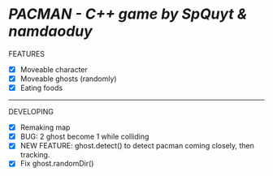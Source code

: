 # _PACMAN - C++ game by SpQuyt & namdaoduy_

FEATURES
- [X] Moveable character
- [X] Moveable ghosts (randomly)
- [X] Eating foods

---

DEVELOPING
- [X] Remaking map
- [X] BUG: 2 ghost become 1 while colliding
- [X] NEW FEATURE: ghost.detect() to detect pacman coming closely, then tracking.
- [X] Fix ghost.randomDir()
